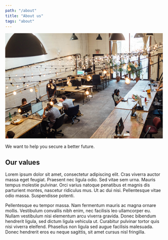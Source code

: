 ```yaml
---
path: "/about"
title: "About us"
tags: "about"
---
```


![Freelance](./shridhar-gupta-dZxQn4VEv2M-unsplash.jpg)

We want to help you secure a better future. 

## Our values

Lorem ipsum dolor sit amet, consectetur adipiscing elit. Cras viverra auctor massa eget feugiat. Praesent nec ligula odio. Sed vitae sem urna. Mauris tempus molestie pulvinar. Orci varius natoque penatibus et magnis dis parturient montes, nascetur ridiculus mus. Ut ac dui nisi. Pellentesque vitae odio massa. Suspendisse potenti.

Pellentesque eu tempor massa. Nam fermentum mauris ac magna ornare mollis. Vestibulum convallis nibh enim, nec facilisis leo ullamcorper eu. Nullam vestibulum nisi elementum arcu viverra gravida. Donec bibendum hendrerit ligula, sed dictum ligula vehicula ut. Curabitur pulvinar tortor quis nisi viverra eleifend. Phasellus non ligula sed augue facilisis malesuada. Donec hendrerit eros eu neque sagittis, sit amet cursus nisl fringilla.